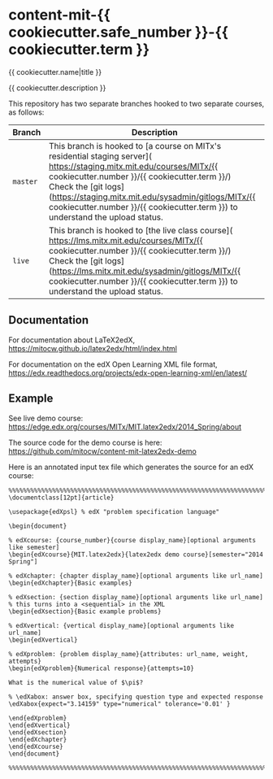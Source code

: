 content-mit-{{ cookiecutter.safe_number }}-{{ cookiecutter.term }}
=======================

{{ cookiecutter.name|title }}

{{ cookiecutter.description }}

This repository has two separate branches hooked to two separate courses, as follows:

Branch | Description
--- | ---
`master` | This branch is hooked to [a course on MITx's residential staging server]( https://staging.mitx.mit.edu/courses/MITx/{{ cookiecutter.number }}/{{ cookiecutter.term }}/) <br> Check the [git logs](https://staging.mitx.mit.edu/sysadmin/gitlogs/MITx/{{ cookiecutter.number }}/{{ cookiecutter.term }}) to understand the upload status. <br/>
`live` | This branch is hooked to [the live class course]( https://lms.mitx.mit.edu/courses/MITx/{{ cookiecutter.number }}/{{ cookiecutter.term }}/) <br> Check the [git logs](https://lms.mitx.mit.edu/sysadmin/gitlogs/MITx/{{ cookiecutter.number }}/{{ cookiecutter.term }}) to understand the upload status. <br/>

## Documentation

For documentation about LaTeX2edX, https://mitocw.github.io/latex2edx/html/index.html

For documentation on the edX Open Learning XML file format, https://edx.readthedocs.org/projects/edx-open-learning-xml/en/latest/

## Example

See live demo course: https://edge.edx.org/courses/MITx/MIT.latex2edx/2014_Spring/about

The source code for the demo course is here: https://github.com/mitocw/content-mit-latex2edx-demo

Here is an annotated input tex file which generates the source for an edX course:

    %%%%%%%%%%%%%%%%%%%%%%%%%%%%%%%%%%%%%%%%%%%%%%%%%%%%%%%%%%%%%%%%%%%%%%%%%%%%%
    \documentclass[12pt]{article}
    
    \usepackage{edXpsl} % edX "problem specification language"
    
    \begin{document}
    
    % edXcourse: {course_number}{course display_name}[optional arguments like semester]
    \begin{edXcourse}{MIT.latex2edx}{latex2edx demo course}[semester="2014 Spring"]
    
    % edXchapter: {chapter display_name}[optional arguments like url_name]
    \begin{edXchapter}{Basic examples}
    
    % edXsection: {section display_name}[optional arguments like url_name]
    % this turns into a <sequential> in the XML
    \begin{edXsection}{Basic example problems}
    
    % edXvertical: {vertical display_name}[optional arguments like url_name]
    \begin{edXvertical}
    
    % edXproblem: {problem display_name}{attributes: url_name, weight, attempts}
    \begin{edXproblem}{Numerical response}{attempts=10}
    
    What is the numerical value of $\pi$?

    % \edXabox: answer box, specifying question type and expected response
    \edXabox{expect="3.14159" type="numerical" tolerance='0.01' }
    
    \end{edXproblem}
    \end{edXvertical}
    \end{edXsection}
    \end{edXchapter}
    \end{edXcourse}
    \end{document}
    
    %%%%%%%%%%%%%%%%%%%%%%%%%%%%%%%%%%%%%%%%%%%%%%%%%%%%%%%%%%%%%%%%%%%%%%%%%%%%%
